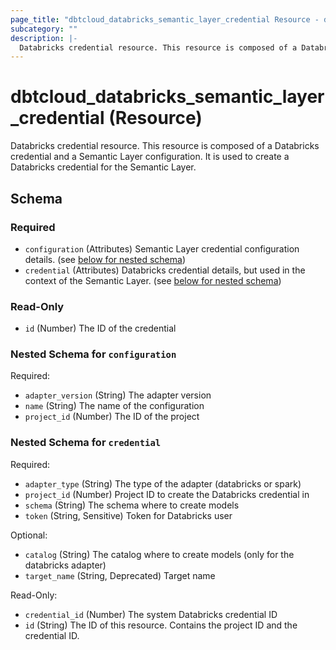 ```yaml
---
page_title: "dbtcloud_databricks_semantic_layer_credential Resource - dbtcloud"
subcategory: ""
description: |-
  Databricks credential resource. This resource is composed of a Databricks credential and a Semantic Layer configuration. It is used to create a Databricks credential for the Semantic Layer.
---
```


# dbtcloud_databricks_semantic_layer_credential (Resource)


Databricks credential resource. This resource is composed of a Databricks credential and a Semantic Layer configuration. It is used to create a Databricks credential for the Semantic Layer.



<!-- schema generated by tfplugindocs -->
## Schema

### Required

- `configuration` (Attributes) Semantic Layer credential configuration details. (see [below for nested schema](#nestedatt--configuration))
- `credential` (Attributes) Databricks credential details, but used in the context of the Semantic Layer. (see [below for nested schema](#nestedatt--credential))

### Read-Only

- `id` (Number) The ID of the credential

<a id="nestedatt--configuration"></a>
### Nested Schema for `configuration`

Required:

- `adapter_version` (String) The adapter version
- `name` (String) The name of the configuration
- `project_id` (Number) The ID of the project


<a id="nestedatt--credential"></a>
### Nested Schema for `credential`

Required:

- `adapter_type` (String) The type of the adapter (databricks or spark)
- `project_id` (Number) Project ID to create the Databricks credential in
- `schema` (String) The schema where to create models
- `token` (String, Sensitive) Token for Databricks user

Optional:

- `catalog` (String) The catalog where to create models (only for the databricks adapter)
- `target_name` (String, Deprecated) Target name

Read-Only:

- `credential_id` (Number) The system Databricks credential ID
- `id` (String) The ID of this resource. Contains the project ID and the credential ID.
